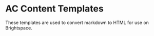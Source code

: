 # AC Content Templates

These templates are used to convert markdown to HTML for use on Brightspace. 
